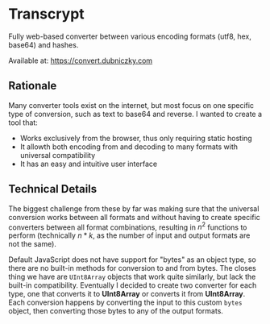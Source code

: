# Transcrypt

Fully web-based converter between various encoding formats (utf8, hex, base64) and hashes.

Available at: https://convert.dubniczky.com

## Rationale

Many converter tools exist on the internet, but most focus on one specific type of conversion, such as text to base64 and reverse. I wanted to create a tool that:

- Works exclusively from the browser, thus only requiring static hosting
- It allowth both encoding from and decoding to many formats with universal compatibility
- It has an easy and intuitive user interface

## Technical Details

The biggest challenge from these by far was making sure that the universal conversion works between all formats and without having to create specific converters between all format combinations, resulting in $n^2$ functions to perform (technically $n*k$, as the number of input and output formats are not the same).

Default JavaScript does not have support for "bytes" as an object type, so there are no built-in methods for conversion to and from bytes. The closes thing we have are `UInt8Array` objects that work quite similarly, but lack the built-in compatibility. Eventually I decided to create two converter for each type, one that converts it to __UInt8Array__ or converts it from __UInt8Array__. Each conversion happens by converting the input to this custom `bytes` object, then converting those bytes to any of the output formats.